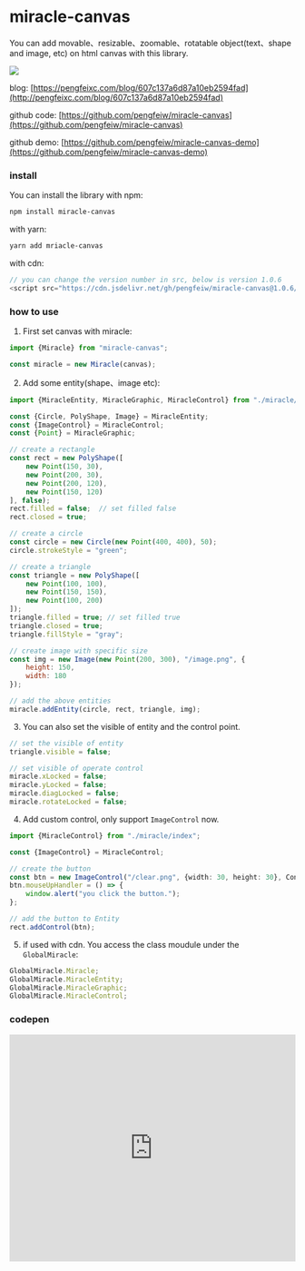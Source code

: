 # miracle-canvas
You can add movable、resizable、zoomable、rotatable object(text、shape and image, etc) on html canvas with this library.

![](https://cdn.jsdelivr.net/gh/pengfeiw/personal-image-cdn@1.0.0/image/miracle-canvas.gif)

blog: [https://pengfeixc.com/blog/607c137a6d87a10eb2594fad](http://pengfeixc.com/blog/607c137a6d87a10eb2594fad)

github code: [https://github.com/pengfeiw/miracle-canvas](https://github.com/pengfeiw/miracle-canvas)

github demo: [https://github.com/pengfeiw/miracle-canvas-demo](https://github.com/pengfeiw/miracle-canvas-demo) 

### install
You can install the library with npm:
```bash
npm install miracle-canvas
```
with yarn:
```bash
yarn add mriacle-canvas
```
with cdn:
```js
// you can change the version number in src, below is version 1.0.6
<script src="https://cdn.jsdelivr.net/gh/pengfeiw/miracle-canvas@1.0.6/src/bundle.js"></script>
```

### how to use
1. First set canvas with miracle:

```javascript
import {Miracle} from "miracle-canvas";

const miracle = new Miracle(canvas);
```

2. Add some entity(shape、image etc):

```javascript
import {MiracleEntity, MiracleGraphic, MiracleControl} from "./miracle/index";

const {Circle, PolyShape, Image} = MiracleEntity;
const {ImageControl} = MiracleControl;
const {Point} = MiracleGraphic;

// create a rectangle
const rect = new PolyShape([
    new Point(150, 30),
    new Point(200, 30),
    new Point(200, 120),
    new Point(150, 120)
], false);
rect.filled = false;  // set filled false
rect.closed = true;

// create a circle
const circle = new Circle(new Point(400, 400), 50);
circle.strokeStyle = "green";

// create a triangle
const triangle = new PolyShape([
    new Point(100, 100),
    new Point(150, 150),
    new Point(100, 200)
]);
triangle.filled = true; // set filled true
triangle.closed = true;
triangle.fillStyle = "gray";

// create image with specific size
const img = new Image(new Point(200, 300), "/image.png", {
    height: 150,
    width: 180
});

// add the above entities
miracle.addEntity(circle, rect, triangle, img);
```

3. You can also set the visible of entity and the control point.

```javascript
// set the visible of entity
triangle.visible = false;

// set visible of operate control 
miracle.xLocked = false;
miracle.yLocked = false;
miracle.diagLocked = false;
miracle.rotateLocked = false;
```

4. Add custom control, only support `ImageControl` now.

```typescript
import {MiracleControl} from "./miracle/index";

const {ImageControl} = MiracleControl;

// create the button
const btn = new ImageControl("/clear.png", {width: 30, height: 30}, ControlBase.lt, -15, -30);
btn.mouseUpHandler = () => {
    window.alert("you click the button.");
};

// add the button to Entity
rect.addControl(btn);
```

5. if used with cdn. You access the class moudule under the `GlobalMiracle`:

```typescript
GlobalMiracle.Miracle;
GlobalMiracle.MiracleEntity;
GlobalMiracle.MiracleGraphic;
GlobalMiracle.MiracleControl;
```

### codepen

<iframe height="400" style="width: 100%;" scrolling="no" title="miracle-canvas" src="https://codepen.io/AhCola/embed/qBRgEQb?height=160&theme-id=light&default-tab=js" frameborder="no" loading="lazy" allowtransparency="true" allowfullscreen="true">
    See the Pen <a href='https://codepen.io/AhCola/pen/qBRgEQb'>miracle-canvas</a> by Pengfei Wang
    (<a href='https://codepen.io/AhCola'>@AhCola</a>) on <a href='https://codepen.io'>CodePen</a>.
</iframe>
